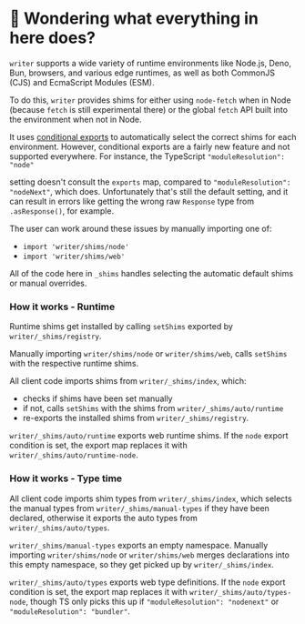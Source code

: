 # 👋 Wondering what everything in here does?

`writer` supports a wide variety of runtime environments like Node.js, Deno, Bun, browsers, and various
edge runtimes, as well as both CommonJS (CJS) and EcmaScript Modules (ESM).

To do this, `writer` provides shims for either using `node-fetch` when in Node (because `fetch` is still experimental there) or the global `fetch` API built into the environment when not in Node.

It uses [conditional exports](https://nodejs.org/api/packages.html#conditional-exports) to
automatically select the correct shims for each environment. However, conditional exports are a fairly new
feature and not supported everywhere. For instance, the TypeScript `"moduleResolution": "node"`

setting doesn't consult the `exports` map, compared to `"moduleResolution": "nodeNext"`, which does.
Unfortunately that's still the default setting, and it can result in errors like
getting the wrong raw `Response` type from `.asResponse()`, for example.

The user can work around these issues by manually importing one of:

- `import 'writer/shims/node'`
- `import 'writer/shims/web'`

All of the code here in `_shims` handles selecting the automatic default shims or manual overrides.

### How it works - Runtime

Runtime shims get installed by calling `setShims` exported by `writer/_shims/registry`.

Manually importing `writer/shims/node` or `writer/shims/web`, calls `setShims` with the respective runtime shims.

All client code imports shims from `writer/_shims/index`, which:

- checks if shims have been set manually
- if not, calls `setShims` with the shims from `writer/_shims/auto/runtime`
- re-exports the installed shims from `writer/_shims/registry`.

`writer/_shims/auto/runtime` exports web runtime shims.
If the `node` export condition is set, the export map replaces it with `writer/_shims/auto/runtime-node`.

### How it works - Type time

All client code imports shim types from `writer/_shims/index`, which selects the manual types from `writer/_shims/manual-types` if they have been declared, otherwise it exports the auto types from `writer/_shims/auto/types`.

`writer/_shims/manual-types` exports an empty namespace.
Manually importing `writer/shims/node` or `writer/shims/web` merges declarations into this empty namespace, so they get picked up by `writer/_shims/index`.

`writer/_shims/auto/types` exports web type definitions.
If the `node` export condition is set, the export map replaces it with `writer/_shims/auto/types-node`, though TS only picks this up if `"moduleResolution": "nodenext"` or `"moduleResolution": "bundler"`.
